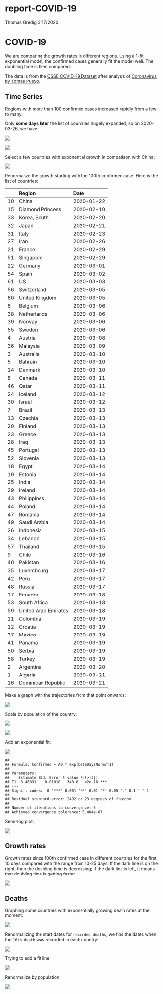 report-COVID-19
================
Thomas Gredig
3/17/2020

# COVID-19

We are comparing the growth rates in different regions. Using a 1-fit
exponential model, the confirmed cases generally fit the model well. The
doubling time is then compared.

The data is from the [CSSE COVID-19
Dataset](https://github.com/CSSEGISandData/COVID-19) after analysis of
[Coronavirus by Tomas
Pueyo](https://medium.com/@tomaspueyo/coronavirus-act-today-or-people-will-die-f4d3d9cd99ca).

## Time Series

Regions with more than 100 confirmed cases increased rapidly from a few
to many.

Only **some days later** the list of countries hugely expanded, so on
2020-03-26, we have:

![](README_files/figure-gfm/unnamed-chunk-3-1.png)<!-- -->

![](README_files/figure-gfm/unnamed-chunk-4-1.png)<!-- -->

Select a few countries with exponential growth in comparison with China:

![](README_files/figure-gfm/unnamed-chunk-5-1.png)<!-- -->

Renormalize the growth starting with the 100th confirmed case. Here is
the list of countries:

|    | Region               | Date       |
| -- | :------------------- | :--------- |
| 10 | China                | 2020-01-22 |
| 15 | Diamond Princess     | 2020-02-10 |
| 33 | Korea, South         | 2020-02-20 |
| 32 | Japan                | 2020-02-21 |
| 31 | Italy                | 2020-02-23 |
| 27 | Iran                 | 2020-02-26 |
| 21 | France               | 2020-02-29 |
| 51 | Singapore            | 2020-02-29 |
| 22 | Germany              | 2020-03-01 |
| 54 | Spain                | 2020-03-02 |
| 61 | US                   | 2020-03-03 |
| 56 | Switzerland          | 2020-03-05 |
| 60 | United Kingdom       | 2020-03-05 |
| 6  | Belgium              | 2020-03-06 |
| 38 | Netherlands          | 2020-03-06 |
| 39 | Norway               | 2020-03-06 |
| 55 | Sweden               | 2020-03-06 |
| 4  | Austria              | 2020-03-08 |
| 36 | Malaysia             | 2020-03-09 |
| 3  | Australia            | 2020-03-10 |
| 5  | Bahrain              | 2020-03-10 |
| 14 | Denmark              | 2020-03-10 |
| 8  | Canada               | 2020-03-11 |
| 46 | Qatar                | 2020-03-11 |
| 24 | Iceland              | 2020-03-12 |
| 30 | Israel               | 2020-03-12 |
| 7  | Brazil               | 2020-03-13 |
| 13 | Czechia              | 2020-03-13 |
| 20 | Finland              | 2020-03-13 |
| 23 | Greece               | 2020-03-13 |
| 28 | Iraq                 | 2020-03-13 |
| 45 | Portugal             | 2020-03-13 |
| 52 | Slovenia             | 2020-03-13 |
| 18 | Egypt                | 2020-03-14 |
| 19 | Estonia              | 2020-03-14 |
| 25 | India                | 2020-03-14 |
| 29 | Ireland              | 2020-03-14 |
| 43 | Philippines          | 2020-03-14 |
| 44 | Poland               | 2020-03-14 |
| 47 | Romania              | 2020-03-14 |
| 49 | Saudi Arabia         | 2020-03-14 |
| 26 | Indonesia            | 2020-03-15 |
| 34 | Lebanon              | 2020-03-15 |
| 57 | Thailand             | 2020-03-15 |
| 9  | Chile                | 2020-03-16 |
| 40 | Pakistan             | 2020-03-16 |
| 35 | Luxembourg           | 2020-03-17 |
| 42 | Peru                 | 2020-03-17 |
| 48 | Russia               | 2020-03-17 |
| 17 | Ecuador              | 2020-03-18 |
| 53 | South Africa         | 2020-03-18 |
| 59 | United Arab Emirates | 2020-03-18 |
| 11 | Colombia             | 2020-03-19 |
| 12 | Croatia              | 2020-03-19 |
| 37 | Mexico               | 2020-03-19 |
| 41 | Panama               | 2020-03-19 |
| 50 | Serbia               | 2020-03-19 |
| 58 | Turkey               | 2020-03-19 |
| 2  | Argentina            | 2020-03-20 |
| 1  | Algeria              | 2020-03-21 |
| 16 | Dominican Republic   | 2020-03-21 |

Make a graph with the trajectories from that point onwards:

![](README_files/figure-gfm/unnamed-chunk-7-1.png)<!-- -->

Scale by population of the country:

![](README_files/figure-gfm/unnamed-chunk-8-1.png)<!-- -->

![](README_files/figure-gfm/unnamed-chunk-9-1.png)<!-- -->

Add an exponential fit:

![](README_files/figure-gfm/unnamed-chunk-10-1.png)<!-- -->

    ## 
    ## Formula: Confirmed ~ A0 * exp(DateDaysNorm/T1)
    ## 
    ## Parameters:
    ##    Estimate Std. Error t value Pr(>|t|)    
    ## T1  3.46831    0.01018   340.8   <2e-16 ***
    ## ---
    ## Signif. codes:  0 '***' 0.001 '**' 0.01 '*' 0.05 '.' 0.1 ' ' 1
    ## 
    ## Residual standard error: 2492 on 23 degrees of freedom
    ## 
    ## Number of iterations to convergence: 5 
    ## Achieved convergence tolerance: 5.404e-07

Semi-log plot:

![](README_files/figure-gfm/unnamed-chunk-11-1.png)<!-- -->

## Growth rates

Growth rates since 100th confirmed case in different countries for the
first 10 days compared with the range from 10-25 days. If the dark line
is on the right, then the doubling time is decreasing; if the dark line
is left, it means that doubling time is getting faster.

![](README_files/figure-gfm/unnamed-chunk-12-1.png)<!-- -->

## Deaths

Graphing some countries with exponentially growing death rates at the
moment:

![](README_files/figure-gfm/unnamed-chunk-14-1.png)<!-- -->

Renormalizing the start dates for `recorded deaths`, we find the dates
when the `10th death` was recorded in each country:

![](README_files/figure-gfm/unnamed-chunk-17-1.png)<!-- -->

Trying to add a fit line:

![](README_files/figure-gfm/unnamed-chunk-18-1.png)<!-- -->

Renormalize by population:

![](README_files/figure-gfm/unnamed-chunk-19-1.png)<!-- -->
